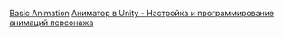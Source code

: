 
[Basic Animation](https://www.youtube.com/watch?time_continue=473&v=rycsXRO6rpI&embeds_euri=https%3A%2F%2Funity.com%2F&source_ve_path=MjM4NTE&feature=emb_title&ab_channel=CouchFerretmakesGames)
[Аниматор в Unity - Настройка и программирование анимаций персонажа](https://www.youtube.com/watch?v=es3CtzMkrdQ&ab_channel=%D0%92%D0%BB%D0%B0%D0%B4%D0%B8%D0%BC%D0%B8%D1%80%D0%A1%D0%92%D0%95%D0%A2%D0%98%D0%B3%D1%80%D0%BE%D0%B4%D0%B5%D0%BB%D1%8C%D1%81%D0%BA%D0%B8%D0%B9)
